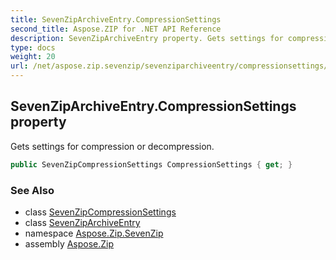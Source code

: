 ```yaml
---
title: SevenZipArchiveEntry.CompressionSettings
second_title: Aspose.ZIP for .NET API Reference
description: SevenZipArchiveEntry property. Gets settings for compression or decompression
type: docs
weight: 20
url: /net/aspose.zip.sevenzip/sevenziparchiveentry/compressionsettings/
---
```

## SevenZipArchiveEntry.CompressionSettings property

Gets settings for compression or decompression.

```csharp
public SevenZipCompressionSettings CompressionSettings { get; }
```

### See Also

* class [SevenZipCompressionSettings](../../../aspose.zip.saving/sevenzipcompressionsettings/)
* class [SevenZipArchiveEntry](../)
* namespace [Aspose.Zip.SevenZip](../../sevenziparchiveentry/)
* assembly [Aspose.Zip](../../../)


